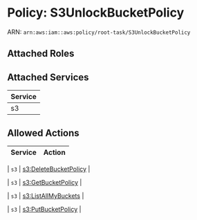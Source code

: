 # Policy: S3UnlockBucketPolicy

ARN: `arn:aws:iam::aws:policy/root-task/S3UnlockBucketPolicy`

## Attached Roles

## Attached Services

| Service |
|---------|
| s3 |

## Allowed Actions

| Service | Action |
|:-------:|--------|

| `s3` | [s3:DeleteBucketPolicy](../actions.md#s3:deletebucketpolicy) |

| `s3` | [s3:GetBucketPolicy](../actions.md#s3:getbucketpolicy) |

| `s3` | [s3:ListAllMyBuckets](../actions.md#s3:listallmybuckets) |

| `s3` | [s3:PutBucketPolicy](../actions.md#s3:putbucketpolicy) |
